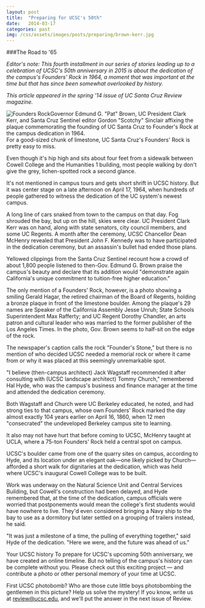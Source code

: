 ```yaml
---
layout: post
title:  "Preparing for UCSC's 50th"
date:   2014-03-17
categories: past
img: /css/assets/images/posts/preparing/brown-kerr.jpg
---
```

###The Road to '65

*Editor's note: This fourth installment in our series of stories leading up to a celebration of UCSC's 50th anniversary in 2015 is about the dedication of the campus's Founders' Rock in 1964, a moment that was important at the time but that has since been somewhat overlooked by history.*

*This article appeared in the spring '14 issue of UC Santa Cruz Review magazine.*

<div class="caption"><img src="{% asset_path brown-kerr.jpg %}" alt="Founders Rock">Governor Edmund G. "Pat" Brown, UC President Clark Kerr, and Santa Cruz Sentinel editor Gordon "Scotchy" Sinclair affixing the plaque commemorating the founding of UC Santa Cruz to Founder's Rock at the campus dedication in 1964.</div>For a good-sized chunk of limestone, UC Santa Cruz's Founders' Rock is pretty easy to miss.

Even though it's hip high and sits about four feet from a sidewalk between Cowell College and the Humanities 1 building, most people walking by don't give the grey, lichen-spotted rock a second glance.

It's not mentioned in campus tours and gets short shrift in UCSC history. But it was center stage on a late afternoon on April 17, 1964, when hundreds of people gathered to witness the dedication of the UC system's newest campus.

A long line of cars snaked from town to the campus on that day. Fog shrouded the bay, but up on the hill, skies were clear. UC President Clark Kerr was on hand, along with state senators, city council members, and some UC Regents. A month after the ceremony, UCSC Chancellor Dean McHenry revealed that President John F. Kennedy was to have participated in the dedication ceremony, but an assassin's bullet had ended those plans.

Yellowed clippings from the Santa Cruz Sentinel recount how a crowd of about 1,800 people listened to then-Gov. Edmund G. Brown praise the campus's beauty and declare that its addition would "demonstrate again California's unique commitment to tuition-free higher education."

The only mention of a Founders' Rock, however, is a photo showing a smiling Gerald Hagar, the retired chairman of the Board of Regents, holding a bronze plaque in front of the limestone boulder. Among the plaque's 29 names are Speaker of the California Assembly Jesse Unruh; State Schools Superintendent Max Rafferty; and UC Regent Dorothy Chandler, an arts patron and cultural leader who was married to the former publisher of the Los Angeles Times. In the photo, Gov. Brown seems to half-sit on the edge of the rock.

The newspaper's caption calls the rock "Founder's Stone," but there is no mention of who decided UCSC needed a memorial rock or where it came from or why it was placed at this seemingly unremarkable spot.

"I believe (then-campus architect) Jack Wagstaff recommended it after consulting with (UCSC landscape architect) Tommy Church," remembered Hal Hyde, who was the campus's business and finance manager at the time and attended the dedication ceremony.

Both Wagstaff and Church were UC Berkeley educated, he noted, and had strong ties to that campus, whose own Founders' Rock marked the day almost exactly 104 years earlier on April 16, 1860, when 12 men "consecrated" the undeveloped Berkeley campus site to learning.

It also may not have hurt that before coming to UCSC, McHenry taught at UCLA, where a 75-ton Founders' Rock held a central spot on campus.

UCSC's boulder came from one of the quarry sites on campus, according to Hyde, and its location under an elegant oak—one likely picked by Church—afforded a short walk for dignitaries at the dedication, which was held where UCSC's inaugural Cowell College was to be built.

Work was underway on the Natural Science Unit and Central Services Building, but Cowell's construction had been delayed, and Hyde remembered that, at the time of the dedication, campus officials were worried that postponements would mean the college's first students would have nowhere to live. They'd even considered bringing a Navy ship to the bay to use as a dormitory but later settled on a grouping of trailers instead, he said.

"It was just a milestone of a time, the pulling of everything together," said Hyde of the dedication. "Here we were, and the future was ahead of us."

Your UCSC history
To prepare for UCSC's upcoming 50th anniversary, we have created an online timeline. But no telling of the campus's history can be complete without you. Please check out this exciting project — and contribute a photo or other personal memory of your time at UCSC.

First UCSC photobomb?
Who are those cute little boys photobombing the gentlemen in this picture? Help us solve the mystery! If you know, write us at [review@ucsc.edu](mailto:review@ucsc.edu), and we'll put the answer in the next issue of Review.